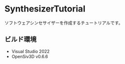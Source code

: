 # SynthesizerTutorial
ソフトウェアシンセサイザーを作成するチュートリアルです。

## ビルド環境
- Visual Studio 2022
- OpenSiv3D v0.6.6
